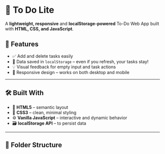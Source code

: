 # 📝 To Do Lite

A **lightweight, responsive** and **localStorage-powered** To-Do Web App built with **HTML, CSS, and JavaScript**. 


## 🚀 Features

- ✅ Add and delete tasks easily
- 💾 Data saved in `localStorage` – even if you refresh, your tasks stay!
- 💡 Visual feedback for empty input and task actions
- 📱 Responsive design – works on both desktop and mobile

---

## 🛠️ Built With

- 🧱 **HTML5** – semantic layout
- 🎨 **CSS3** – clean, minimal styling
- ⚙️ **Vanilla JavaScript** – interactive and dynamic behavior
- 🗃️ **localStorage API** – to persist data

---

## 📂 Folder Structure

